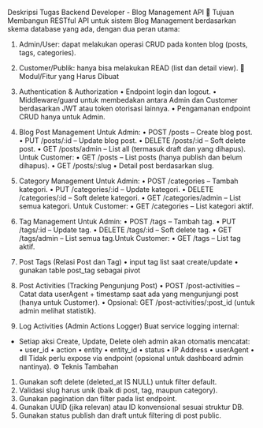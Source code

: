Deskripsi Tugas Backend Developer - Blog Management API
🎯 Tujuan 
Membangun RESTful API untuk sistem Blog Management berdasarkan skema database yang ada, dengan dua peran utama:
1.	Admin/User: dapat melakukan operasi CRUD pada konten blog (posts, tags, categories).
2.	Customer/Publik: hanya bisa melakukan READ (list dan detail view).
🧩 Modul/Fitur yang Harus Dibuat
1. Authentication & Authorization
•	Endpoint login dan logout.
•	Middleware/guard untuk membedakan antara Admin dan Customer berdasarkan JWT atau token otorisasi lainnya.
•	Pengamanan endpoint CRUD hanya untuk Admin.
2. Blog Post Management Untuk Admin:
•	POST /posts – Create blog post.
•	PUT /posts/:id – Update blog post.
•	DELETE /posts/:id – Soft delete post.
•	GET /posts/admin – List all (termasuk draft dan yang dihapus).
Untuk Customer:
•	GET /posts – List posts (hanya publish dan belum dihapus).
•	GET /posts/:slug 
•	Detail post berdasarkan slug.

3. Category Management Untuk Admin:
•	POST /categories – Tambah kategori.
•	PUT /categories/:id – Update kategori.
•	DELETE /categories/:id – Soft delete kategori.
•	GET /categories/admin – List semua kategori.
Untuk Customer:
•	GET /categories – List kategori aktif.
4. Tag Management Untuk Admin:
•	POST /tags – Tambah tag.
•	PUT /tags/:id – Update tag.
•	DELETE /tags/:id – Soft delete tag.
•	GET /tags/admin – List semua tag.Untuk Customer:
•	GET /tags – List tag aktif.
5. Post Tags (Relasi Post dan Tag)
•	input tag list saat create/update 
•	gunakan table post_tag sebagai pivot
6. Post Activities (Tracking Pengunjung Post)
•	POST /post-activities – Catat data userAgent + timestamp saat ada yang mengunjungi post (hanya untuk Customer).
•	Opsional: GET /post-activities/:post_id (untuk admin melihat statistik).
7. Log Activities (Admin Actions Logger)
Buat service logging internal:  
- Setiap aksi Create, Update, Delete oleh admin akan otomatis mencatat:
•	user_id
•	action
•	entity 
•	entity_id
•	status
•	IP Address
•	userAgent 
•	dll
Tidak perlu expose via endpoint (opsional untuk dashboard admin nantinya).
⚙️ Teknis Tambahan 
1.	Gunakan soft delete (deleted_at IS NULL) untuk filter default.
2.	Validasi slug harus unik (baik di post, tag, maupun category).
3.	Gunakan pagination dan filter pada list endpoint.
4.	Gunakan UUID (jika relevan) atau ID konvensional sesuai struktur DB.
5.	Gunakan status publish dan draft untuk filtering di post public.


